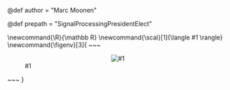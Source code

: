 <!--
Add here global page variables to use throughout your website.
-->
@def author = "Marc Moonen"


<!-- @def website_title = "Marc Moonen Signal Processing Society Presidential Candidacy"
@def website_descr = "Marc Moonen Signal Processing Society Presidential Candidacy" -->
<!-- @def website_url   = "https://aabouman.github.io/" -->
@def prepath = "SignalProcessingPresidentElect"

<!--
Add here global latex commands to use throughout your pages.
-->
\newcommand{\R}{\mathbb R}
\newcommand{\scal}[1]{\langle #1 \rangle}
\newcommand{\figenv}[3]{
    ~~~
    <figure style="text-align:center;">
        <img src="!#2" style="padding:0;#3" alt="#1"/>
        <figcaption style="display: table-caption; caption-side: right;">
            #1
        </figcaption>
    </figure>
    ~~~
}

